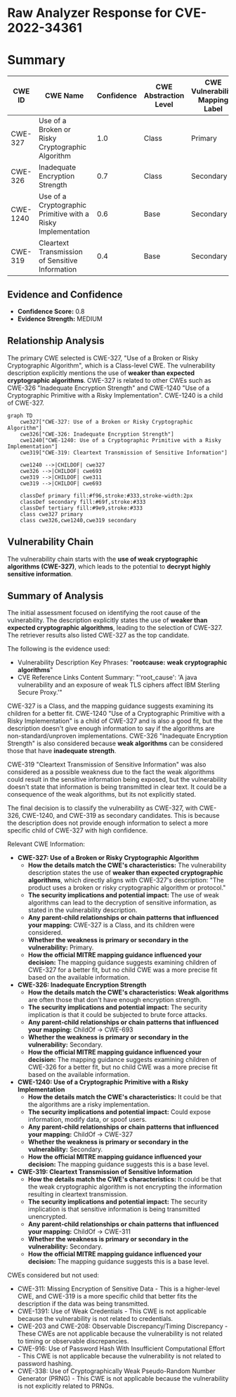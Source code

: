 # Raw Analyzer Response for CVE-2022-34361

# Summary
| CWE ID | CWE Name | Confidence | CWE Abstraction Level | CWE Vulnerability Mapping Label | CWE-Vulnerability Mapping Notes |
|---|---|---|---|---|---|
| CWE-327 | Use of a Broken or Risky Cryptographic Algorithm | 1.0 | Class | Primary | Allowed-with-Review |
| CWE-326 | Inadequate Encryption Strength | 0.7 | Class | Secondary | Allowed-with-Review |
| CWE-1240 | Use of a Cryptographic Primitive with a Risky Implementation | 0.6 | Base | Secondary | Allowed |
| CWE-319 | Cleartext Transmission of Sensitive Information | 0.4 | Base | Secondary | Allowed |

## Evidence and Confidence

*   **Confidence Score:** 0.8
*   **Evidence Strength:** MEDIUM

## Relationship Analysis
The primary CWE selected is CWE-327, "Use of a Broken or Risky Cryptographic Algorithm", which is a Class-level CWE. The vulnerability description explicitly mentions the use of **weaker than expected cryptographic algorithms**. CWE-327 is related to other CWEs such as CWE-326 "Inadequate Encryption Strength" and CWE-1240 "Use of a Cryptographic Primitive with a Risky Implementation". CWE-1240 is a child of CWE-327.
```mermaid
graph TD
    cwe327["CWE-327: Use of a Broken or Risky Cryptographic Algorithm"]
    cwe326["CWE-326: Inadequate Encryption Strength"]
    cwe1240["CWE-1240: Use of a Cryptographic Primitive with a Risky Implementation"]
    cwe319["CWE-319: Cleartext Transmission of Sensitive Information"]

    cwe1240 -->|CHILDOF| cwe327
    cwe326 -->|CHILDOF| cwe693
    cwe319 -->|CHILDOF| cwe311
    cwe319 -->|CHILDOF| cwe693

    classDef primary fill:#f96,stroke:#333,stroke-width:2px
    classDef secondary fill:#69f,stroke:#333
    classDef tertiary fill:#9e9,stroke:#333
    class cwe327 primary
    class cwe326,cwe1240,cwe319 secondary
```

## Vulnerability Chain
The vulnerability chain starts with the **use of weak cryptographic algorithms (CWE-327)**, which leads to the potential to **decrypt highly sensitive information**.

## Summary of Analysis
The initial assessment focused on identifying the root cause of the vulnerability. The description explicitly states the use of **weaker than expected cryptographic algorithms**, leading to the selection of CWE-327. The retriever results also listed CWE-327 as the top candidate.

The following is the evidence used:
*   Vulnerability Description Key Phrases: "**rootcause:** **weak cryptographic algorithms**"
*   CVE Reference Links Content Summary: "'root_cause': 'A java vulnerability and an exposure of weak TLS ciphers affect IBM Sterling Secure Proxy.'"

CWE-327 is a Class, and the mapping guidance suggests examining its children for a better fit. CWE-1240 "Use of a Cryptographic Primitive with a Risky Implementation" is a child of CWE-327 and is also a good fit, but the description doesn't give enough information to say if the algorithms are non-standard/unproven implementations. CWE-326 "Inadequate Encryption Strength" is also considered because **weak algorithms** can be considered those that have **inadequate strength**.

CWE-319 "Cleartext Transmission of Sensitive Information" was also considered as a possible weakness due to the fact the weak algorithms could result in the sensitive information being exposed, but the vulnerability doesn't state that information is being transmitted in clear text. It could be a consequence of the weak algorithms, but its not explicitly stated.

The final decision is to classify the vulnerability as CWE-327, with CWE-326, CWE-1240, and CWE-319 as secondary candidates. This is because the description does not provide enough information to select a more specific child of CWE-327 with high confidence.

Relevant CWE Information:
*   **CWE-327: Use of a Broken or Risky Cryptographic Algorithm**
    *   **How the details match the CWE's characteristics:** The vulnerability description states the use of **weaker than expected cryptographic algorithms**, which directly aligns with CWE-327's description: "The product uses a broken or risky cryptographic algorithm or protocol."
    *   **The security implications and potential impact:** The use of weak algorithms can lead to the decryption of sensitive information, as stated in the vulnerability description.
    *   **Any parent-child relationships or chain patterns that influenced your mapping:** CWE-327 is a Class, and its children were considered.
    *   **Whether the weakness is primary or secondary in the vulnerability:** Primary.
    *   **How the official MITRE mapping guidance influenced your decision:** The mapping guidance suggests examining children of CWE-327 for a better fit, but no child CWE was a more precise fit based on the available information.
*   **CWE-326: Inadequate Encryption Strength**
    *   **How the details match the CWE's characteristics:** **Weak algorithms** are often those that don't have enough encryption strength.
    *   **The security implications and potential impact:** The security implication is that it could be subjected to brute force attacks.
    *   **Any parent-child relationships or chain patterns that influenced your mapping:** ChildOf -> CWE-693
    *   **Whether the weakness is primary or secondary in the vulnerability:** Secondary.
    *   **How the official MITRE mapping guidance influenced your decision:** The mapping guidance suggests examining children of CWE-326 for a better fit, but no child CWE was a more precise fit based on the available information.
*   **CWE-1240: Use of a Cryptographic Primitive with a Risky Implementation**
    *   **How the details match the CWE's characteristics:** It could be that the algorithms are a risky implementation.
    *   **The security implications and potential impact:** Could expose information, modify data, or spoof users.
    *   **Any parent-child relationships or chain patterns that influenced your mapping:** ChildOf -> CWE-327
    *   **Whether the weakness is primary or secondary in the vulnerability:** Secondary.
    *   **How the official MITRE mapping guidance influenced your decision:** The mapping guidance suggests this is a base level.
*   **CWE-319: Cleartext Transmission of Sensitive Information**
    *   **How the details match the CWE's characteristics:** It could be that the weak cryptographic algorithm is not encrypting the information resulting in cleartext transmission.
    *   **The security implications and potential impact:** The security implication is that sensitive information is being transmitted unencrypted.
    *   **Any parent-child relationships or chain patterns that influenced your mapping:** ChildOf -> CWE-311
    *   **Whether the weakness is primary or secondary in the vulnerability:** Secondary.
    *   **How the official MITRE mapping guidance influenced your decision:** The mapping guidance suggests this is a base level.

CWEs considered but not used:
*   CWE-311: Missing Encryption of Sensitive Data - This is a higher-level CWE, and CWE-319 is a more specific child that better fits the description if the data was being transmitted.
*   CWE-1391: Use of Weak Credentials - This CWE is not applicable because the vulnerability is not related to credentials.
*   CWE-203 and CWE-208: Observable Discrepancy/Timing Discrepancy - These CWEs are not applicable because the vulnerability is not related to timing or observable discrepancies.
*   CWE-916: Use of Password Hash With Insufficient Computational Effort - This CWE is not applicable because the vulnerability is not related to password hashing.
*   CWE-338: Use of Cryptographically Weak Pseudo-Random Number Generator (PRNG) - This CWE is not applicable because the vulnerability is not explicitly related to PRNGs.